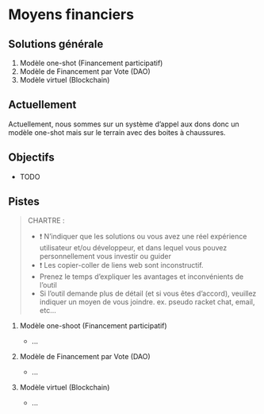 
Moyens financiers
===

## Solutions générale

1.	Modèle one-shot (Financement participatif)
2.	Modèle de Financement par Vote (DAO)
3.  Modèle virtuel (Blockchain)

## Actuellement

Actuellement, nous sommes sur un système d’appel aux dons donc un modèle one-shot mais sur le terrain avec des boites à chaussures. 

## Objectifs 

- TODO

## Pistes

> CHARTRE :
> -	:exclamation: N’indiquer que les solutions ou vous avez une réel expérience utilisateur et/ou développeur, et dans lequel vous pouvez personnellement vous investir ou guider
> -	:exclamation: Les copier-coller de liens web sont inconstructif.
> -	Prenez le temps d’expliquer les avantages et inconvénients de l’outil
> -	Si l’outil demande plus de détail (et si vous êtes d’accord), veuillez indiquer un moyen de vous joindre. ex. pseudo racket chat, email, etc…


1.	Modèle one-shoot (Financement participatif)

    - ...

2.	Modèle de Financement par Vote (DAO)

    - ...

3.  Modèle virtuel (Blockchain)

    - ...